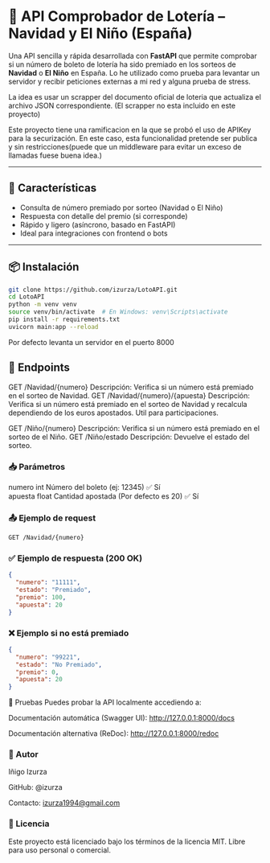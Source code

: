 # 🎯 API Comprobador de Lotería – Navidad y El Niño (España)

Una API sencilla y rápida desarrollada con **FastAPI** que permite comprobar si un número de boleto de lotería ha sido premiado en los sorteos de **Navidad** o **El Niño** en España.
Lo he utilizado como prueba para levantar un servidor y recibir peticiones externas a mi red y alguna prueba de stress.

La idea es usar un scrapper del documento oficial de loteria que actualiza el archivo JSON correspondiente. (El scrapper no esta incluido en este proyecto)

Este proyecto tiene una ramificacion en la que se probó el uso de APIKey para la securización. En este caso, esta funcionalidad pretende ser publica y sin restricciones(puede que un middleware para evitar un exceso de llamadas fuese buena idea.)

---

## 🚀 Características

- Consulta de número premiado por sorteo (Navidad o El Niño)
- Respuesta con detalle del premio (si corresponde)
- Rápido y ligero (asíncrono, basado en FastAPI)
- Ideal para integraciones con frontend o bots

---

## 📦 Instalación

```bash
git clone https://github.com/izurza/LotoAPI.git
cd LotoAPI
python -m venv venv
source venv/bin/activate  # En Windows: venv\Scripts\activate
pip install -r requirements.txt
uvicorn main:app --reload
```

Por defecto levanta un servidor en el puerto 8000

## 🔌 Endpoints

GET /Navidad/{numero}
Descripción: Verifica si un número está premiado en el sorteo de Navidad.
GET /Navidad/{numero}/{apuesta}
Descripción: Verifica si un número está premiado en el sorteo de Navidad y recalcula dependiendo de los euros apostados. Util para participaciones.

GET /Niño/{numero}
Descripción: Verifica si un número está premiado en el sorteo de el Niño.
GET /Niño/estado
Descripción: Devuelve el estado del sorteo.

### 📥 Parámetros

numero int Número del boleto (ej: 12345) ✅ Sí \
apuesta float Cantidad apostada (Por defecto es 20) ✅ Sí

### 📤 Ejemplo de request

```bash
GET /Navidad/{numero}
```

### ✅ Ejemplo de respuesta (200 OK)

```json
{
  "numero": "11111",
  "estado": "Premiado",
  "premio": 100,
  "apuesta": 20
}
```

### ❌ Ejemplo si no está premiado

```json
{
  "numero": "99221",
  "estado": "No Premiado",
  "premio": 0,
  "apuesta": 20
}
```

🧪 Pruebas
Puedes probar la API localmente accediendo a:

Documentación automática (Swagger UI):
http://127.0.0.1:8000/docs

Documentación alternativa (ReDoc):
http://127.0.0.1:8000/redoc

### 👤 Autor

Iñigo Izurza

GitHub: @izurza

Contacto: izurza1994@gmail.com

### 📄 Licencia

Este proyecto está licenciado bajo los términos de la licencia MIT. Libre para uso personal o comercial.
